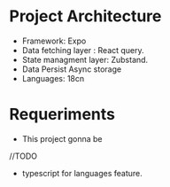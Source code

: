 # Project Architecture

- Framework: Expo
- Data fetching layer : React query.
- State managment layer: Zubstand.
- Data Persist Async storage
- Languages: 18cn

# Requeriments

- This project gonna be

//TODO

- typescript for languages feature.
